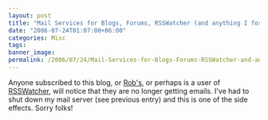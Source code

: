 ```yaml
---
layout: post
title: "Mail Services for Blogs, Forums, RSSWatcher (and anything I forgot)"
date: "2006-07-24T01:07:00+06:00"
categories: Misc 
tags: 
banner_image: 
permalink: /2006/07/24/Mail-Services-for-Blogs-Forums-RSSWatcher-and-anything-I-forgot
---
```


Anyone subscribed to this blog, or <a href="http://www.brooks-bilson.com/blogs/rob/">Rob's</a>, or perhaps is a user of <a href="http://www.rsswatcher.com">RSSWatcher</a>, will notice that they are no longer getting emails. I've had to shut down my mail server (see previous entry) and this is one of the side effects. Sorry folks!